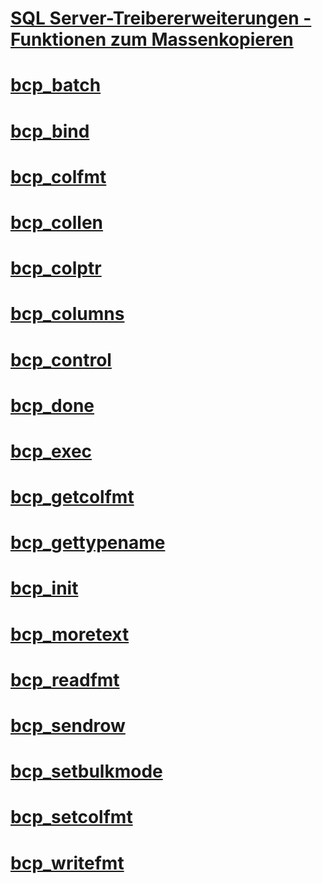 # [SQL Server-Treibererweiterungen - Funktionen zum Massenkopieren](sql-server-driver-extensions-bulk-copy-functions.md)

# [bcp_batch](bcp-batch.md)
# [bcp_bind](bcp-bind.md)
# [bcp_colfmt](bcp-colfmt.md)
# [bcp_collen](bcp-collen.md)
# [bcp_colptr](bcp-colptr.md)
# [bcp_columns](bcp-columns.md)
# [bcp_control](bcp-control.md)
# [bcp_done](bcp-done.md)
# [bcp_exec](bcp-exec.md)
# [bcp_getcolfmt](bcp-getcolfmt.md)
# [bcp_gettypename](bcp-gettypename.md)
# [bcp_init](bcp-init.md)
# [bcp_moretext](bcp-moretext.md)
# [bcp_readfmt](bcp-readfmt.md)
# [bcp_sendrow](bcp-sendrow.md)
# [bcp_setbulkmode](bcp-setbulkmode.md)
# [bcp_setcolfmt](bcp-setcolfmt.md)
# [bcp_writefmt](bcp-writefmt.md)
